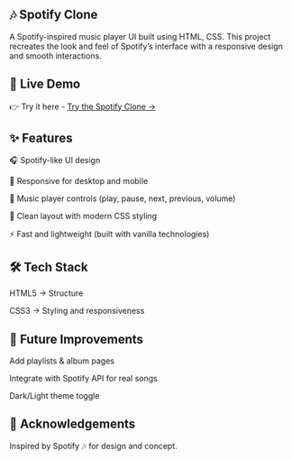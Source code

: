 ## 🎶 Spotify Clone

A Spotify-inspired music player UI built using HTML, CSS.
This project recreates the look and feel of Spotify’s interface with a responsive design and smooth interactions.

## 🚀 Live Demo

👉 Try it here - [Try the Spotify Clone →](https://starlit-kashata.netlify.app/)

## ✨ Features

🎧 Spotify-like UI design

📱 Responsive for desktop and mobile

🎵 Music player controls (play, pause, next, previous, volume)

🎨 Clean layout with modern CSS styling

⚡ Fast and lightweight (built with vanilla technologies)

## 🛠️ Tech Stack

HTML5 → Structure

CSS3 → Styling and responsiveness




## 📌 Future Improvements

Add playlists & album pages

Integrate with Spotify API for real songs

Dark/Light theme toggle

## 🙌 Acknowledgements

Inspired by Spotify 🎶 for design and concept.
